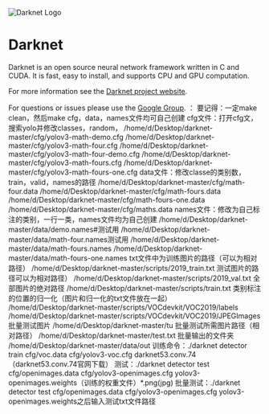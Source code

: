 ![Darknet Logo](http://pjreddie.com/media/files/darknet-black-small.png)

# Darknet #
Darknet is an open source neural network framework written in C and CUDA. It is fast, easy to install, and supports CPU and GPU computation.

For more information see the [Darknet project website](http://pjreddie.com/darknet).

For questions or issues please use the [Google Group](https://groups.google.com/forum/#!forum/darknet).
：
要记得：一定make clean，然后make
cfg，data，names文件均可自己创建
cfg文件：打开cfg文，搜索yolo并修改classes，random，
/home/d/Desktop/darknet-master/cfg/yolov3-math-demo.cfg
/home/d/Desktop/darknet-master/cfg/yolov3-math-four.cfg
/home/d/Desktop/darknet-master/cfg/yolov3-math-four-demo.cfg
/home/d/Desktop/darknet-master/cfg/yolov3-math-fours.cfg
/home/d/Desktop/darknet-master/cfg/yolov3-math-fours-one.cfg
data文件：修改classe的类别数，train，valid，names的路径
/home/d/Desktop/darknet-master/cfg/math-four.data
/home/d/Desktop/darknet-master/cfg/math-fours.data
/home/d/Desktop/darknet-master/cfg/math-fours-one.data
/home/d/Desktop/darknet-master/cfg/maths.data
names文件：修改为自己标注的类别，一行一类，names文件均为自己创建
/home/d/Desktop/darknet-master/data/demo.names#测试用
/home/d/Desktop/darknet-master/data/math-four.names测试用
/home/d/Desktop/darknet-master/data/math-fours.names
/home/d/Desktop/darknet-master/data/math-fours-one.names
txt文件中为训练图片的路径（可以为相对路径）
/home/d/Desktop/darknet-master/scripts/2019_train.txt
测试图片的路径可以为相对路径）
/home/d/Desktop/darknet-master/scripts/2019_val.txt
全部图片的绝对路径
/home/d/Desktop/darknet-master/scripts/train.txt
类别标注的位置的归一化（图片和归一化的txt文件放在一起）
/home/d/Desktop/darknet-master/scripts/VOCdevkit/VOC2019/labels
/home/d/Desktop/darknet-master/scripts/VOCdevkit/VOC2019/JPEGImages
批量测试图片
/home/d/Desktop/darknet-master/tu
批量测试所需图片路径（相对路径）
/home/d/Desktop/darknet-master/test.txt
批量输出的文件夹
/home/d/Desktop/darknet-master/data/out
训练命令：./darknet detector train cfg/voc.data cfg/yolov3-voc.cfg darknet53.conv.74（darknet53.conv.74官网下载）
测试：./darknet detector test cfg/openimages.data cfg/yolov3-openimages.cfg yolov3-openimages.weights（训练的权重文件）*.png(jpg)
批量测试：./darknet detector test cfg/openimages.data cfg/yolov3-openimages.cfg yolov3-openimages.weights之后输入测试txt文件路径
